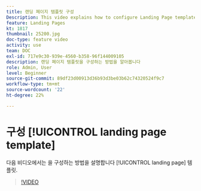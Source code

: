 ```yaml
---
title: 랜딩 페이지 템플릿 구성
Description: This video explains how to configure Landing Page templates in Adobe Campaign Standard.
feature: Landing Pages
kt: 1817
thumbnail: 25200.jpg
doc-type: feature video
activity: use
team: DOC
exl-id: 717e9c30-939e-4560-b358-96f144009105
description: 랜딩 페이지 템플릿을 구성하는 방법을 알아봅니다
role: Admin, User
level: Beginner
source-git-commit: 89df23d00913d36b93d3be03b62c74320524f9c7
workflow-type: tm+mt
source-wordcount: '22'
ht-degree: 22%

---
```


# 구성 [!UICONTROL landing page template]

다음 비디오에서는 을 구성하는 방법을 설명합니다 [!UICONTROL landing page] 템플릿.

>[!VIDEO](https://video.tv.adobe.com/v/25200/?quality=12&learn=on)
